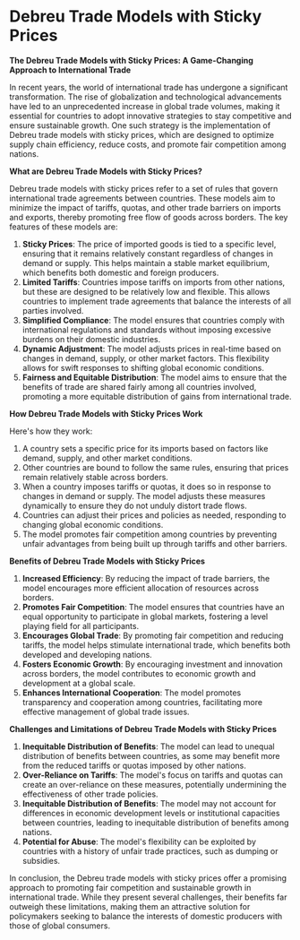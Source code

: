 # Debreu Trade Models with Sticky Prices

**The Debreu Trade Models with Sticky Prices: A Game-Changing Approach to International Trade**

In recent years, the world of international trade has undergone a significant transformation. The rise of globalization and technological advancements have led to an unprecedented increase in global trade volumes, making it essential for countries to adopt innovative strategies to stay competitive and ensure sustainable growth. One such strategy is the implementation of Debreu trade models with sticky prices, which are designed to optimize supply chain efficiency, reduce costs, and promote fair competition among nations.

**What are Debreu Trade Models with Sticky Prices?**

Debreu trade models with sticky prices refer to a set of rules that govern international trade agreements between countries. These models aim to minimize the impact of tariffs, quotas, and other trade barriers on imports and exports, thereby promoting free flow of goods across borders. The key features of these models are:

1. **Sticky Prices**: The price of imported goods is tied to a specific level, ensuring that it remains relatively constant regardless of changes in demand or supply. This helps maintain a stable market equilibrium, which benefits both domestic and foreign producers.
2. **Limited Tariffs**: Countries impose tariffs on imports from other nations, but these are designed to be relatively low and flexible. This allows countries to implement trade agreements that balance the interests of all parties involved.
3. **Simplified Compliance**: The model ensures that countries comply with international regulations and standards without imposing excessive burdens on their domestic industries.
4. **Dynamic Adjustment**: The model adjusts prices in real-time based on changes in demand, supply, or other market factors. This flexibility allows for swift responses to shifting global economic conditions.
5. **Fairness and Equitable Distribution**: The model aims to ensure that the benefits of trade are shared fairly among all countries involved, promoting a more equitable distribution of gains from international trade.

**How Debreu Trade Models with Sticky Prices Work**

Here's how they work:

1. A country sets a specific price for its imports based on factors like demand, supply, and other market conditions.
2. Other countries are bound to follow the same rules, ensuring that prices remain relatively stable across borders.
3. When a country imposes tariffs or quotas, it does so in response to changes in demand or supply. The model adjusts these measures dynamically to ensure they do not unduly distort trade flows.
4. Countries can adjust their prices and policies as needed, responding to changing global economic conditions.
5. The model promotes fair competition among countries by preventing unfair advantages from being built up through tariffs and other barriers.

**Benefits of Debreu Trade Models with Sticky Prices**

1. **Increased Efficiency**: By reducing the impact of trade barriers, the model encourages more efficient allocation of resources across borders.
2. **Promotes Fair Competition**: The model ensures that countries have an equal opportunity to participate in global markets, fostering a level playing field for all participants.
3. **Encourages Global Trade**: By promoting fair competition and reducing tariffs, the model helps stimulate international trade, which benefits both developed and developing nations.
4. **Fosters Economic Growth**: By encouraging investment and innovation across borders, the model contributes to economic growth and development at a global scale.
5. **Enhances International Cooperation**: The model promotes transparency and cooperation among countries, facilitating more effective management of global trade issues.

**Challenges and Limitations of Debreu Trade Models with Sticky Prices**

1. **Inequitable Distribution of Benefits**: The model can lead to unequal distribution of benefits between countries, as some may benefit more from the reduced tariffs or quotas imposed by other nations.
2. **Over-Reliance on Tariffs**: The model's focus on tariffs and quotas can create an over-reliance on these measures, potentially undermining the effectiveness of other trade policies.
3. **Inequitable Distribution of Benefits**: The model may not account for differences in economic development levels or institutional capacities between countries, leading to inequitable distribution of benefits among nations.
4. **Potential for Abuse**: The model's flexibility can be exploited by countries with a history of unfair trade practices, such as dumping or subsidies.

In conclusion, the Debreu trade models with sticky prices offer a promising approach to promoting fair competition and sustainable growth in international trade. While they present several challenges, their benefits far outweigh these limitations, making them an attractive solution for policymakers seeking to balance the interests of domestic producers with those of global consumers.
